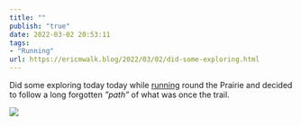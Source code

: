 ```yaml
---
title: ""
publish: "true"
date: 2022-03-02 20:53:11
tags:
- "Running"
url: https://ericmwalk.blog/2022/03/02/did-some-exploring.html
---
```

Did some exploring today today while [running](http://www.strava.com/activities/6762880910)  round the Prairie and decided to follow a long forgotten *”path”*  of what was once the trail.


![](https://ericmwalk.blog/uploads/2022/cdca077925.jpg)